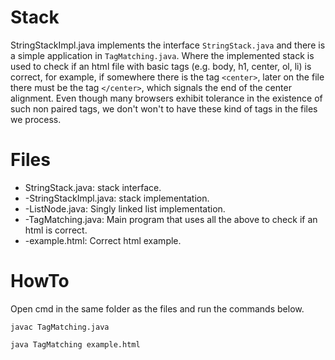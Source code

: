 # Stack
StringStackImpl.java implements the interface `StringStack.java` and there is a simple application in `TagMatching.java`. Where the implemented stack is used to check if an html file with basic tags (e.g. body, h1, center, ol, li) is correct, for example, if somewhere there is the tag `<center>`, later on the file there must be the tag `</center>`, which signals the end of the center alignment. Even though many browsers exhibit tolerance in the existence of such non paired tags, we don't won't to have these kind of tags in the files we process.

# Files
* StringStack.java: stack interface.
* -StringStackImpl.java: stack implementation.
* -ListNode.java: Singly linked list implementation.
* -TagMatching.java: Main program that uses all the above to check if an html is correct.
* -example.html: Correct html example.

# HowTo
Open cmd in the same folder as the files and run the commands below.

`javac TagMatching.java`

`java TagMatching example.html`
